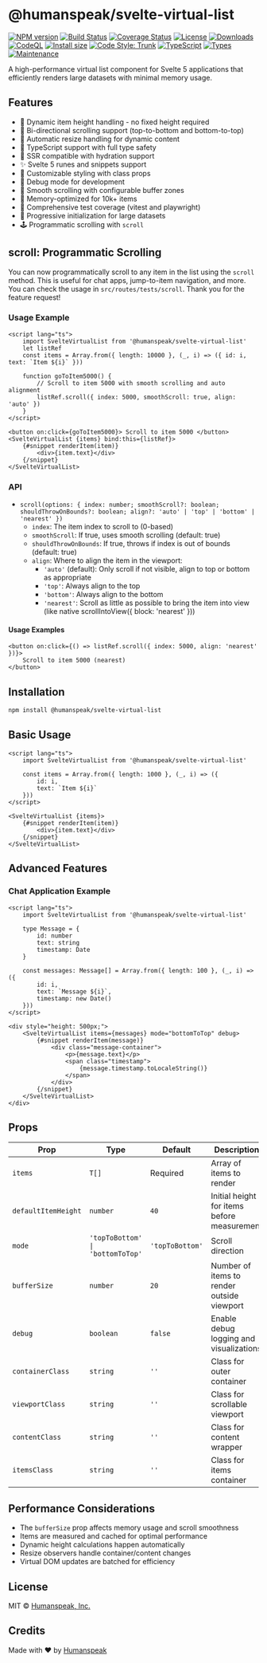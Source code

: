 # @humanspeak/svelte-virtual-list

[![NPM version](https://img.shields.io/npm/v/@humanspeak/svelte-virtual-list.svg)](https://www.npmjs.com/package/@humanspeak/svelte-virtual-list)
[![Build Status](https://github.com/humanspeak/svelte-virtual-list/actions/workflows/npm-publish.yml/badge.svg)](https://github.com/humanspeak/svelte-virtual-list/actions/workflows/npm-publish.yml)
[![Coverage Status](https://coveralls.io/repos/github/humanspeak/svelte-virtual-list/badge.svg?branch=main)](https://coveralls.io/github/humanspeak/svelte-virtual-list?branch=main)
[![License](https://img.shields.io/npm/l/@humanspeak/svelte-virtual-list.svg)](https://github.com/humanspeak/svelte-virtual-list/blob/main/LICENSE)
[![Downloads](https://img.shields.io/npm/dm/@humanspeak/svelte-virtual-list.svg)](https://www.npmjs.com/package/@humanspeak/svelte-virtual-list)
[![CodeQL](https://github.com/humanspeak/svelte-virtual-list/actions/workflows/codeql.yml/badge.svg)](https://github.com/humanspeak/svelte-virtual-list/actions/workflows/codeql.yml)
[![Install size](https://packagephobia.com/badge?p=@humanspeak/svelte-virtual-list)](https://packagephobia.com/result?p=@humanspeak/svelte-virtual-list)
[![Code Style: Trunk](https://img.shields.io/badge/code%20style-trunk-blue.svg)](https://trunk.io)
[![TypeScript](https://img.shields.io/badge/%3C%2F%3E-TypeScript-%230074c1.svg)](http://www.typescriptlang.org/)
[![Types](https://img.shields.io/npm/types/@humanspeak/svelte-virtual-list.svg)](https://www.npmjs.com/package/@humanspeak/svelte-virtual-list)
[![Maintenance](https://img.shields.io/badge/Maintained%3F-yes-green.svg)](https://github.com/humanspeak/svelte-virtual-list/graphs/commit-activity)

A high-performance virtual list component for Svelte 5 applications that efficiently renders large datasets with minimal memory usage.

## Features

- 📏 Dynamic item height handling - no fixed height required
- 🔄 Bi-directional scrolling support (top-to-bottom and bottom-to-top)
- 🔄 Automatic resize handling for dynamic content
- 📝 TypeScript support with full type safety
- 🚀 SSR compatible with hydration support
- ✨ Svelte 5 runes and snippets support
- 🎨 Customizable styling with class props
- 🐛 Debug mode for development
- 🎯 Smooth scrolling with configurable buffer zones
- 🧠 Memory-optimized for 10k+ items
- 🧪 Comprehensive test coverage (vitest and playwright)
- 🚀 Progressive initialization for large datasets
- 🕹️ Programmatic scrolling with `scroll`

## scroll: Programmatic Scrolling

You can now programmatically scroll to any item in the list using the `scroll` method. This is useful for chat apps, jump-to-item navigation, and more. You can check the usage in `src/routes/tests/scroll`. Thank you for the feature request!

### Usage Example

```svelte
<script lang="ts">
    import SvelteVirtualList from '@humanspeak/svelte-virtual-list'
    let listRef
    const items = Array.from({ length: 10000 }, (_, i) => ({ id: i, text: `Item ${i}` }))

    function goToItem5000() {
        // Scroll to item 5000 with smooth scrolling and auto alignment
        listRef.scroll({ index: 5000, smoothScroll: true, align: 'auto' })
    }
</script>

<button on:click={goToItem5000}> Scroll to item 5000 </button>
<SvelteVirtualList {items} bind:this={listRef}>
    {#snippet renderItem(item)}
        <div>{item.text}</div>
    {/snippet}
</SvelteVirtualList>
```

### API

- `scroll(options: { index: number; smoothScroll?: boolean; shouldThrowOnBounds?: boolean; align?: 'auto' | 'top' | 'bottom' | 'nearest' })`
    - `index`: The item index to scroll to (0-based)
    - `smoothScroll`: If true, uses smooth scrolling (default: true)
    - `shouldThrowOnBounds`: If true, throws if index is out of bounds (default: true)
    - `align`: Where to align the item in the viewport:
        - `'auto'` (default): Only scroll if not visible, align to top or bottom as appropriate
        - `'top'`: Always align to the top
        - `'bottom'`: Always align to the bottom
        - `'nearest'`: Scroll as little as possible to bring the item into view (like native scrollIntoView({ block: 'nearest' }))

#### Usage Examples

```svelte
<button on:click={() => listRef.scroll({ index: 5000, align: 'nearest' })}>
    Scroll to item 5000 (nearest)
</button>
```

## Installation

```bash
npm install @humanspeak/svelte-virtual-list
```

## Basic Usage

```svelte
<script lang="ts">
    import SvelteVirtualList from '@humanspeak/svelte-virtual-list'

    const items = Array.from({ length: 1000 }, (_, i) => ({
        id: i,
        text: `Item ${i}`
    }))
</script>

<SvelteVirtualList {items}>
    {#snippet renderItem(item)}
        <div>{item.text}</div>
    {/snippet}
</SvelteVirtualList>
```

## Advanced Features

### Chat Application Example

```svelte
<script lang="ts">
    import SvelteVirtualList from '@humanspeak/svelte-virtual-list'

    type Message = {
        id: number
        text: string
        timestamp: Date
    }

    const messages: Message[] = Array.from({ length: 100 }, (_, i) => ({
        id: i,
        text: `Message ${i}`,
        timestamp: new Date()
    }))
</script>

<div style="height: 500px;">
    <SvelteVirtualList items={messages} mode="bottomToTop" debug>
        {#snippet renderItem(message)}
            <div class="message-container">
                <p>{message.text}</p>
                <span class="timestamp">
                    {message.timestamp.toLocaleString()}
                </span>
            </div>
        {/snippet}
    </SvelteVirtualList>
</div>
```

## Props

| Prop                | Type                             | Default         | Description                                 |
| ------------------- | -------------------------------- | --------------- | ------------------------------------------- |
| `items`             | `T[]`                            | Required        | Array of items to render                    |
| `defaultItemHeight` | `number`                         | `40`            | Initial height for items before measurement |
| `mode`              | `'topToBottom' \| 'bottomToTop'` | `'topToBottom'` | Scroll direction                            |
| `bufferSize`        | `number`                         | `20`            | Number of items to render outside viewport  |
| `debug`             | `boolean`                        | `false`         | Enable debug logging and visualizations     |
| `containerClass`    | `string`                         | `''`            | Class for outer container                   |
| `viewportClass`     | `string`                         | `''`            | Class for scrollable viewport               |
| `contentClass`      | `string`                         | `''`            | Class for content wrapper                   |
| `itemsClass`        | `string`                         | `''`            | Class for items container                   |

## Performance Considerations

- The `bufferSize` prop affects memory usage and scroll smoothness
- Items are measured and cached for optimal performance
- Dynamic height calculations happen automatically
- Resize observers handle container/content changes
- Virtual DOM updates are batched for efficiency

## License

MIT © [Humanspeak, Inc.](LICENSE)

## Credits

Made with ♥ by [Humanspeak](https://humanspeak.com)

